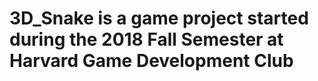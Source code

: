 # 3D_Snake is a game project started during the 2018 Fall Semester at Harvard Game Development Club
